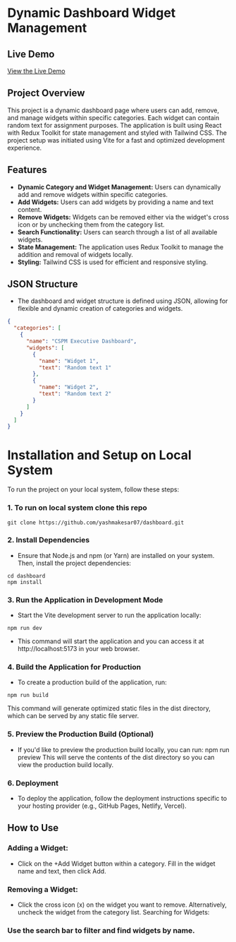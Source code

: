 # Dynamic Dashboard Widget Management

## Live Demo
[View the Live Demo](https://dashboard-zeta-livid-55.vercel.app/)

## Project Overview
This project is a dynamic dashboard page where users can add, remove, and manage widgets within specific categories. Each widget can contain random text for assignment purposes. The application is built using React with Redux Toolkit for state management and styled with Tailwind CSS. The project setup was initiated using Vite for a fast and optimized development experience.

## Features
- **Dynamic Category and Widget Management:** Users can dynamically add and remove widgets within specific categories.
- **Add Widgets:** Users can add widgets by providing a name and text content.
- **Remove Widgets:** Widgets can be removed either via the widget's cross icon or by unchecking them from the category list.
- **Search Functionality:** Users can search through a list of all available widgets.
- **State Management:** The application uses Redux Toolkit to manage the addition and removal of widgets locally.
- **Styling:** Tailwind CSS is used for efficient and responsive styling.

## JSON Structure
- The dashboard and widget structure is defined using JSON, allowing for flexible and dynamic creation of categories and widgets.

```json
{
  "categories": [
    {
      "name": "CSPM Executive Dashboard",
      "widgets": [
        {
          "name": "Widget 1",
          "text": "Random text 1"
        },
        {
          "name": "Widget 2",
          "text": "Random text 2"
        }
      ]
    }
  ]
}
```
# Installation and Setup on Local System
To run the project on your local system, follow these steps:
### 1. To run on local system clone this repo
```
git clone https://github.com/yashmakesar07/dashboard.git
```
### 2. Install Dependencies
- Ensure that Node.js and npm (or Yarn) are installed on your system. Then, install the project dependencies:
```
cd dashboard
npm install
```
### 3. Run the Application in Development Mode
- Start the Vite development server to run the application locally:
```
npm run dev
```
- This command will start the application and you can access it at http://localhost:5173 in your web browser.

### 4. Build the Application for Production
- To create a production build of the application, run:
```
npm run build
```
This command will generate optimized static files in the dist directory, which can be served by any static file server.

### 5. Preview the Production Build (Optional)
- If you'd like to preview the production build locally, you can run:
npm run preview
This will serve the contents of the dist directory so you can view the production build locally.

### 6. Deployment
- To deploy the application, follow the deployment instructions specific to your hosting provider (e.g., GitHub Pages, Netlify, Vercel).

## How to Use
### Adding a Widget:

- Click on the +Add Widget button within a category.
Fill in the widget name and text, then click Add.
### Removing a Widget:

- Click the cross icon (x) on the widget you want to remove.
Alternatively, uncheck the widget from the category list.
Searching for Widgets:

### Use the search bar to filter and find widgets by name.
